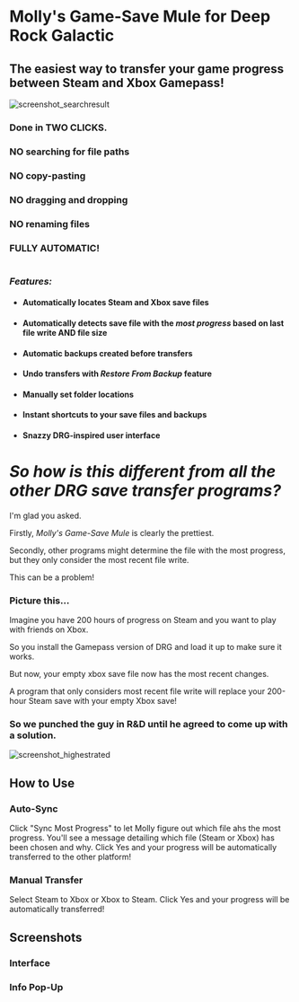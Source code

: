 # Molly's Game-Save Mule for Deep Rock Galactic #
## The easiest way to transfer your game progress between Steam and Xbox Gamepass! ##

![screenshot_searchresult](https://github.com/ntaiprogrammer/Mollys_GameSave_Mule/blob/main/mollys_gamesave_mule_screenshot.png?raw=true)
### Done in TWO CLICKS. ###
### NO searching for file paths ###
### NO copy-pasting ###
### NO dragging and dropping ###
### NO renaming files ###
### FULLY AUTOMATIC! ###
#
### ***Features:*** ###

- #### Automatically locates Steam and Xbox save files ####
- #### Automatically detects save file with the ***most progress*** based on last file write AND file size ####
- #### Automatic backups created before transfers ####
- #### Undo transfers with *Restore From Backup* feature ####
- #### Manually set folder locations ####
- #### Instant shortcuts to your save files and backups ####
- #### Snazzy DRG-inspired user interface ####
#
# ***So how is this different from all the other DRG save transfer programs?*** #
I'm glad you asked.

Firstly, *Molly's Game-Save Mule* is clearly the prettiest.

Secondly, other programs might determine the file with the most progress, but they only consider the most recent file write.

This can be a problem!

### Picture this... ###
Imagine you have 200 hours of progress on Steam and you want to play with friends on Xbox.

So you install the Gamepass version of DRG and load it up to make sure it works.

But now, your empty xbox save file now has the most recent changes.

A program that only considers most recent file write will replace your 200-hour Steam save with your empty Xbox save!

### So we punched the guy in R&D until he agreed to come up with a solution.


![screenshot_highestrated](https://github.com/ntaiprogrammer/Mollys_GameSave_Mule/blob/main/mollys_gamesave_mule_help_screenshot.png?raw=true)

## How to Use ##
### Auto-Sync ###
Click "Sync Most Progress" to let Molly figure out which file ahs the most progress.
You'll see a message detailing which file (Steam or Xbox) has been chosen and why.
Click Yes and your progress will be automatically transferred to the other platform!

### Manual Transfer ###
Select Steam to Xbox
or
Xbox to Steam.
Click Yes and your progress will be automatically transferred!

## Screenshots ##

### Interface ###


### Info Pop-Up ###

